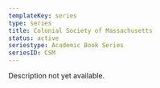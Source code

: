 ```yaml
---
templateKey: series
type: series
title: Colonial Society of Massachusetts
status: active
seriestype: Academic Book Series
seriesID: CSM
---
```

Description not yet available. 